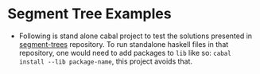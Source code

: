 # Segment Tree Examples

- Following is stand alone cabal project to test the solutions presented in [segment-trees](https://github.com/sourabhxyz/haskell-competitive-programming/tree/main/segment-trees) repository. To run standalone haskell files in that repository, one would need to add packages to `lib` like so: `cabal install --lib package-name`, this project avoids that.
